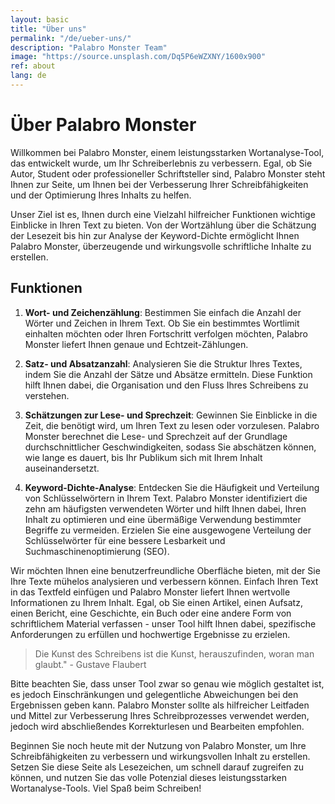 ```yaml
---
layout: basic
title: "Über uns"
permalink: "/de/ueber-uns/"
description: "Palabro Monster Team"
image: "https://source.unsplash.com/Dq5P6eWZXNY/1600x900"
ref: about
lang: de
---
```


# Über Palabro Monster

Willkommen bei Palabro Monster, einem leistungsstarken Wortanalyse-Tool, das entwickelt wurde, um Ihr Schreiberlebnis zu verbessern. Egal, ob Sie Autor, Student oder professioneller Schriftsteller sind, Palabro Monster steht Ihnen zur Seite, um Ihnen bei der Verbesserung Ihrer Schreibfähigkeiten und der Optimierung Ihres Inhalts zu helfen.

Unser Ziel ist es, Ihnen durch eine Vielzahl hilfreicher Funktionen wichtige Einblicke in Ihren Text zu bieten. Von der Wortzählung über die Schätzung der Lesezeit bis hin zur Analyse der Keyword-Dichte ermöglicht Ihnen Palabro Monster, überzeugende und wirkungsvolle schriftliche Inhalte zu erstellen.

## Funktionen

1. **Wort- und Zeichenzählung**: Bestimmen Sie einfach die Anzahl der Wörter und Zeichen in Ihrem Text. Ob Sie ein bestimmtes Wortlimit einhalten möchten oder Ihren Fortschritt verfolgen möchten, Palabro Monster liefert Ihnen genaue und Echtzeit-Zählungen.

2. **Satz- und Absatzanzahl**: Analysieren Sie die Struktur Ihres Textes, indem Sie die Anzahl der Sätze und Absätze ermitteln. Diese Funktion hilft Ihnen dabei, die Organisation und den Fluss Ihres Schreibens zu verstehen.

3. **Schätzungen zur Lese- und Sprechzeit**: Gewinnen Sie Einblicke in die Zeit, die benötigt wird, um Ihren Text zu lesen oder vorzulesen. Palabro Monster berechnet die Lese- und Sprechzeit auf der Grundlage durchschnittlicher Geschwindigkeiten, sodass Sie abschätzen können, wie lange es dauert, bis Ihr Publikum sich mit Ihrem Inhalt auseinandersetzt.

4. **Keyword-Dichte-Analyse**: Entdecken Sie die Häufigkeit und Verteilung von Schlüsselwörtern in Ihrem Text. Palabro Monster identifiziert die zehn am häufigsten verwendeten Wörter und hilft Ihnen dabei, Ihren Inhalt zu optimieren und eine übermäßige Verwendung bestimmter Begriffe zu vermeiden. Erzielen Sie eine ausgewogene Verteilung der Schlüsselwörter für eine bessere Lesbarkeit und Suchmaschinenoptimierung (SEO).

Wir möchten Ihnen eine benutzerfreundliche Oberfläche bieten, mit der Sie Ihre Texte mühelos analysieren und verbessern können. Einfach Ihren Text in das Textfeld einfügen und Palabro Monster liefert Ihnen wertvolle Informationen zu Ihrem Inhalt. Egal, ob Sie einen Artikel, einen Aufsatz, einen Bericht, eine Geschichte, ein Buch oder eine andere Form von schriftlichem Material verfassen - unser Tool hilft Ihnen dabei, spezifische Anforderungen zu erfüllen und hochwertige Ergebnisse zu erzielen.

> Die Kunst des Schreibens ist die Kunst, herauszufinden, woran man glaubt." - Gustave Flaubert

Bitte beachten Sie, dass unser Tool zwar so genau wie möglich gestaltet ist, es jedoch Einschränkungen und gelegentliche Abweichungen bei den Ergebnissen geben kann. Palabro Monster sollte als hilfreicher Leitfaden und Mittel zur Verbesserung Ihres Schreibprozesses verwendet werden, jedoch wird abschließendes Korrekturlesen und Bearbeiten empfohlen.

Beginnen Sie noch heute mit der Nutzung von Palabro Monster, um Ihre Schreibfähigkeiten zu verbessern und wirkungsvollen Inhalt zu erstellen. Setzen Sie diese Seite als Lesezeichen, um schnell darauf zugreifen zu können, und nutzen Sie das volle Potenzial dieses leistungsstarken Wortanalyse-Tools. Viel Spaß beim Schreiben!
